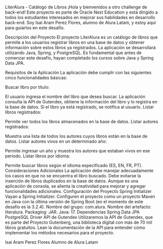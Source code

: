 LiterAlura - Catálogo de Libros
¡Hola y bienvenidos a otro challenge de back-end! Este proyecto es parte de Oracle Next Education y está dirigido a todos los estudiantes interesados en mejorar sus habilidades en desarrollo back-end. Soy Isai Aram Perez Flores, alumno de Alura Latam, y estoy aquí para guiarlos en este desafío.

Descripción del Proyecto
El proyecto LiterAlura es un catálogo de libros que permite a los usuarios registrar libros en una base de datos y obtener información sobre estos libros ya registrados. La aplicación se desarrollará utilizando Java, Spring, y PostgreSQL. Es fundamental que antes de comenzar este desafío, hayan completado los cursos sobre Java y Spring Data JPA.

Requisitos de la Aplicación
La aplicación debe cumplir con las siguientes cinco funcionalidades básicas:

Buscar libro por título:

El usuario ingresa el nombre del libro que desea buscar.
La aplicación consulta la API de Gutendex, obtiene la información del libro y lo registra en la base de datos.
Si el libro ya está registrado, se notifica al usuario.
Listar libros registrados:

Permite ver todos los libros almacenados en la base de datos.
Listar autores registrados:

Muestra una lista de todos los autores cuyos libros están en la base de datos.
Listar autores vivos en un determinado año:

Permite ingresar un año y muestra los autores que estaban vivos en ese periodo.
Listar libros por idioma:

Permite buscar libros según el idioma especificado (ES, EN, FR, PT).
Consideraciones Adicionales
La aplicación debe manejar adecuadamente los casos en que no se encuentra el libro buscado.
Debe evitarse la inserción de libros duplicados en la base de datos.
Aunque es una aplicación de consola, se alienta la creatividad para mejorar y agregar funcionalidades adicionales.
Configuración del Proyecto
Spring Initializer
Vayan a Spring Initializer.
Configuren el proyecto como un proyecto Maven en Java con la última versión de Spring Boot (en el momento de este desafío es la 3.2.4).
Nombre del grupo: com.alura.
Nombre del artefacto: literalura.
Packaging: JAR.
Java: 17.
Dependencias
Spring Data JPA
PostgreSQL Driver
API de Gutendex
Utilizaremos la API de Gutendex, que es parte del Proyecto Gutenberg, una biblioteca digital con más de 70 mil libros gratuitos. Lean la documentación de la API para entender cómo implementar los métodos necesarios para el proyecto.

Isai Aram Perez Flores
Alumno de Alura Latam
